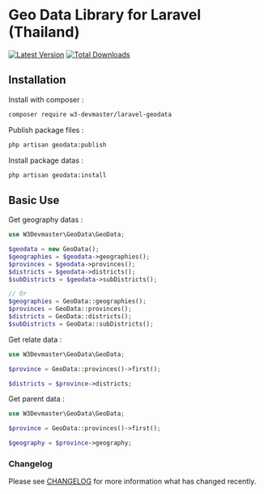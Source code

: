 # Geo Data Library for Laravel (Thailand)

[![Latest Version](https://img.shields.io/github/release/w3-devmaster/laravel-geodata.svg?style=flat-square)](https://github.com/w3-devmaster/laravel-geodata/releases)
[![Total Downloads](https://img.shields.io/packagist/dt/w3-devmaster/laravel-geodata.svg?style=flat-square)](https://packagist.org/packages/w3-devmaster/laravel-geodata)

## Installation

Install with composer : 

```bash
composer require w3-devmaster/laravel-geodata
```
Publish package files :

```bash
php artisan geodata:publish
```

Install package datas :

```bash
php artisan geodata:install
```

## Basic Use

Get geography datas :

```php
use W3Devmaster\GeoData\GeoData;

$geodata = new GeoData();
$geographies = $geodata->geographies();
$provinces = $geodata->provinces();
$districts = $geodata->districts();
$subDistricts = $geodata->subDistricts();

// Or
$geographies = GeoData::geographies();
$provinces = GeoData::provinces();
$districts = GeoData::districts();
$subDistricts = GeoData::subDistricts();

```

Get relate data :

```php
use W3Devmaster\GeoData\GeoData;

$province = GeoData::provinces()->first();

$districts = $province->districts;

```

Get parent data :

```php
use W3Devmaster\GeoData\GeoData;

$province = GeoData::provinces()->first();

$geography = $province->geography;

```

### Changelog

Please see [CHANGELOG](CHANGELOG.md) for more information what has changed recently.
